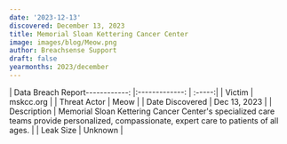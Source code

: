 ```yaml
---
date: '2023-12-13'
discovered: December 13, 2023
title: Memorial Sloan Kettering Cancer Center
image: images/blog/Meow.png
author: Breachsense Support
draft: false
yearmonths: 2023/december
---
```


| Data Breach Report------------:     |:-------------:    | :-----:|
| Victim      | mskcc.org      | 
| Threat Actor      | Meow      | 
| Date Discovered      | Dec 13, 2023      | 
| Description      | Memorial Sloan Kettering Cancer Center's specialized care teams provide personalized, compassionate, expert care to patients of all ages.      | 
| Leak Size      | Unknown      | 

